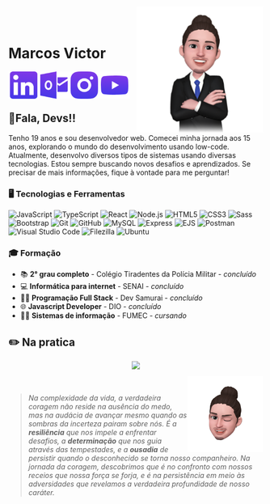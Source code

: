 <img align="right" width="250px" style="margin-top:-20px" src="/img/Avatar1.png">

</br>

<div display="inline-block">
  <h1 style="border-bottom: 0" >Marcos Victor</h1>
  <a href="https://www.linkedin.com/in/mvss01">
    <img align="left" width="60px" src="/img/linkedin.png" alt="linkedin" style="vertical-align:center;">
  </a>
  <a href="mailto:marcosvictorss@hotmail.com">
    <img align="left" width="60px" src="/img/outlook.png" alt="outlook" style="vertical-align:center;">
  </a>
  <a href="https://www.instagram.com/mvss_001/">
    <img align="left" width="60px" src="/img/instagram.png" alt="instagram" style="vertical-align:center;">
  </a>
  <a href="#" onclick="alert('Em breve')">
    <img align="left" width="60px" src="/img/youtube.png" alt="youtube" style="vertical-align:center;">
  </a>
</div>

</br>
</br>
</br>

## 👋Fala, Devs!!

Tenho 19 anos e sou desenvolvedor web. Comecei minha jornada aos 15 anos, explorando o mundo do desenvolvimento usando low-code. Atualmente, desenvolvo diversos tipos de sistemas usando diversas tecnologias. Estou sempre buscando novos desafios e aprendizados. Se precisar de mais informações, fique à vontade para me perguntar!


### 🖥️ Tecnologias e Ferramentas
![JavaScript](https://img.shields.io/badge/-JavaScript-F7DF1E?style=flat-square&logo=javascript&logoColor=black)
![TypeScript](https://img.shields.io/badge/-TypeScript-3178C6?style=flat-square&logo=typescript&logoColor=white)
![React](https://img.shields.io/badge/-React-61DAFB?style=flat-square&logo=react&logoColor=black)
![Node.js](https://img.shields.io/badge/-Node.JS-339933?style=flat-square&logo=node.js&logoColor=white)
![HTML5](https://img.shields.io/badge/-HTML5-E34F26?style=flat-square&logo=html5&logoColor=white)
![CSS3](https://img.shields.io/badge/-CSS3-1572B6?style=flat-square&logo=css3&logoColor=white)
![Sass](https://img.shields.io/badge/-Sass-CC6699?style=flat-square&logo=sass&logoColor=white)
![Bootstrap](https://img.shields.io/badge/-Bootstrap-7952B3?style=flat-square&logo=bootstrap&logoColor=white)
![Git](https://img.shields.io/badge/-Git-F05032?style=flat-square&logo=git&logoColor=white)
![GitHub](https://img.shields.io/badge/-GitHub-181717?style=flat-square&logo=github&logoColor=white)
![MySQL](https://img.shields.io/badge/-MySQL-4479A1?style=flat-square&logo=mysql&logoColor=white)
![Express](https://img.shields.io/badge/-Express-000000?style=flat-square&logo=express&logoColor=white)
![EJS](https://img.shields.io/badge/-EJS-B4CA65?style=flat-square&logo=ejs&logoColor=black)
![Postman](https://img.shields.io/badge/-Postman-FF6C37?style=flat-square&logo=postman&logoColor=white)
![Visual Studio Code](https://img.shields.io/badge/-Visual_Studio_Code-007ACC?style=flat-square&logo=visual-studio-code&logoColor=white)
![Filezilla](https://img.shields.io/badge/-Filezilla-BF0000?style=flat-square&logo=filezilla&logoColor=white)
![Ubuntu](https://img.shields.io/badge/-Ubuntu_Server-E95420?style=flat-square&logo=ubuntu&logoColor=white)

### 🎓 Formação
- 📚 <strong>2° grau completo</strong> - Colégio Tiradentes da Polícia Militar - <i>concluído</i>
- 💻 <strong>Informática para internet</strong> - SENAI - <i>concluído</i>
- 🐱‍💻 <strong>Programação Full Stack</strong> - Dev Samurai - <i>concluído</i>
- 🌐 <strong>Javascript Developer</strong> - DIO - <i>concluído</i>
- 👨‍🎓 <strong>Sistemas de informação</strong> - FUMEC - <i>cursando</i>

## ✏️ Na pratica
<p align="center">
  <a href="https://github.com/mvss01">
    <img height="180em" src="https://github-readme-stats-eight-theta.vercel.app/api/top-langs/?username=mvss01&layout=compact&langs_count=8&theme=radical"/>
  </a>

</p>

<br>

<img align="right" width="150px" style="margin-top:-20px" src="/img/Avatar2.png">

> <i>Na complexidade da vida, a verdadeira coragem não reside na ausência do medo, mas na audácia de avançar mesmo quando as sombras da incerteza pairam sobre nós. É a <strong>resiliência</strong> que nos impele a enfrentar desafios, a <strong>determinação</strong> que nos guia através das tempestades, e a <strong>ousadia</strong> de persistir quando o desconhecido se torna nosso companheiro. Na jornada da coragem, descobrimos que é no confronto com nossos receios que nossa força se forja, e é na persistência em meio às adversidades que revelamos a verdadeira profundidade de nosso caráter.</i>
